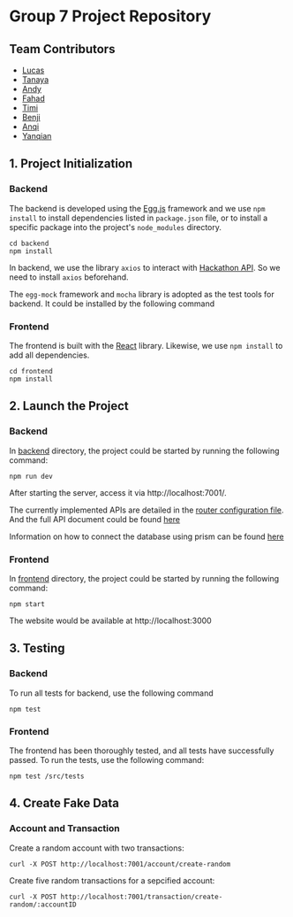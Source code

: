 # Group 7 Project Repository

## Team Contributors

- [Lucas](contributors/lucas.md)
- [Tanaya](contributors/tanaya.md)
- [Andy](contributors/andy.md)
- [Fahad](contributors/fahad.md)
- [Timi](contributors/timi.md)
- [Benji](contributors/benji.md)
- [Anqi](contributors/anqi.md)
- [Yanqian](contributors/yanqian.md)

## 1. Project Initialization

### Backend 

The backend is developed using the [Egg.js](https://www.eggjs.org) framework and we use `npm install` to install dependencies listed in `package.json` file, or to install a specific package into the project's `node_modules` directory. 

```shell
cd backend
npm install
```

In backend, we use the library `axios` to interact with [Hackathon API](https://hackathon.capitalone.co.uk). So we need to install `axios` beforehand.

The `egg-mock` framework and `mocha` library is adopted as the test tools for backend. It could be installed by the following command

### Frontend

The frontend is built with the [React](https://github.com/facebook/create-react-app) library. Likewise, we use `npm install` to add all dependencies.

```shell
cd frontend
npm install
```

## 2. Launch the Project

### Backend

In [backend](./backend/) directory, the project could be started by running the following command:

```shell
npm run dev
```

After starting the server, access it via http://localhost:7001/.

The currently implemented APIs are detailed in the [router configuration file](./backend/app/router.js). And the full API document could be found [here](./API-Schema.md)

Information on how to connect the database using prism can be found [here](./backend/prisma/README.md)

### Frontend

In [frontend](./frontend/) directory, the project could be started by running the following command:

```shell
npm start
```

The website would be available at http://localhost:3000

## 3. Testing

### Backend

To run all tests for backend, use the following command
```shell
npm test
```

### Frontend

The frontend has been thoroughly tested, and all tests have successfully passed. To run the tests, use the following command:

```shell
npm test /src/tests
```

## 4. Create Fake Data

### Account and Transaction

Create a random account with two transactions:
```shell
curl -X POST http://localhost:7001/account/create-random
```

Create five random transactions for a sepcified account:
```shell
curl -X POST http://localhost:7001/transaction/create-random/:accountID
```
